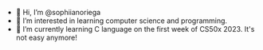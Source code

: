 - 👋 Hi, I’m @sophiianoriega
- 👀 I’m interested in learning computer science and programming. 
- 🌱 I’m currently learning C language on the first week of CS50x 2023. It's not easy anymore!


<!---
sophiianoriega/sophiianoriega is a ✨ special ✨ repository because its `README.md` (this file) appears on your GitHub profile.
You can click the Preview link to take a look at your changes.
--->
